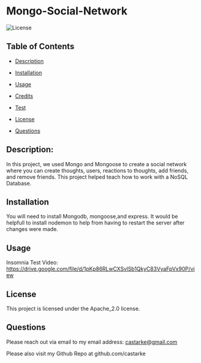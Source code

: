 # Mongo-Social-Network
  ![License](https://img.shields.io/badge/license-Apache_2.0-blue.svg)

  ## Table of Contents
  * [Description](#description)

  * [Installation](#installation)

  * [Usage](#usage)

  * [Credits](#credits)

  * [Test](#test)

  * [License](#license)

  *  [Questions](#questions)

## Description:
  In this project, we used Mongo and Mongoose to create a social network where you can create thoughts, users, reactions to thoughts, add friends, and remove friends. This project helped teach how to work with a NoSQL Database.
## Installation
  You will need to install Mongodb, mongoose,and express. It would be helpfull to install nodemon to help from having to restart the server after changes were made. 
## Usage
  Insomnia Test Video: https://drive.google.com/file/d/1pKp86RLwCXSvlSb1QkyC83VyaFpVx90P/view
  
 ## License 

   
 This project is licensed under the Apache_2.0 license. 


## Questions 

  Please reach out via email to my email address: castarke@gmail.com

  Please also visit my Github Repo at github.com/castarke
